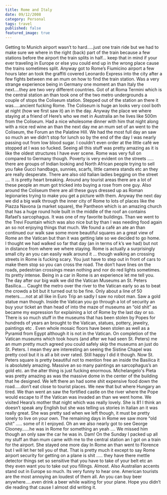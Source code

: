 ```yaml
---
title: Rome and Italy
date: 09/12/2008
category: Personal
tags: travel
published: false
featured_image: true
---
```


Getting to Munich airport wasn&rsquo;t to hard&hellip;..just one train ride but we had to make sure we where in the right (back) part of the train because a few stations before the airport the train splits in half&hellip; keep that in mind if your ever traveling in Europe or else you could end up in the wrong place cause the trains sometimes split. Anyway got to Rome&rsquo;s Fiumicino airport a few hours later an took the graffiti covered Leonardo Express into the city after a few fights between me an mum on how to find the train station. Was a very strange experience being in Germany one moment an than Italy the next&hellip;.they are two very different countries. Got of at Roma Termini which is the central station an than took one of the two metro undergrounds a couple of stops the Coliseum station. Stepped out of the station an there it was&hellip;..ancient fucking Rome. The Coliseum is huge an looks very cool both at night (how we first saw it) an in the day. Anyway the place we where staying at a friend of Here&rsquo;s who we met in Australia an he lives like 500m from the Coliseum. Had a nice wholesome dinner with him that night along with a nice red wine an than the next day me an mum set of an went to the Coliseum, the Forum an the Palatine Hill. We had the most full day an saw so much an we didn&rsquo;t stop for lunch so by the end of the day I was nearly passing out from low blood sugar. I couldn&rsquo;t even order at the little café we stopped at I was so fucked. Seeing all this stuff was pretty amazing as it
is like the oldest structures I have ever scene. Rome was very full on compared to Germany though. Poverty is very evident on the streets &hellip;.. there are groups of Indian looking and North African people trying to sell you fake Gucci handbags, sunnies, scarfs, little camera stands etc an they are really desperate. There are also old Italian ladies begging on the street &hellip;. It is pretty heart breaking. Around any tourist areas there are a lot of these people an mum got tricked into buying a rose from one guy. Also around the Coliseum there are all these guys dressed up as Roman legionaries trying to make you get a picture with them. Anyway the next day we did a big walk through the inner city of Rome to lots of places like the Piazza Navona (a market square), the Pantheon which is an amazing church that has a huge round hole built in the middle of the roof an contains Rafael&rsquo;s sarcophagus. It was one of my favorite buildings. Than we went to the Trevi Fountain which was also nice but by than I was needing food again an so not enjoying things that much. We found a café an ate an than continued our walk saw some more beautiful squares an a great view of Rome an the Vatican but than it was getting late so we decided to go home. I thought we had walked so far that day (an in terms of k&rsquo;s we had) but not in distance from where we where staying. Rome is actually a surprisingly small city an you can easily walk around it &hellip; though walking an crossing streets in Rome is fucking scary. You just have to step out in front of cars to make them stop so you can cross the road. The don&rsquo;t have lines on the roads, pedestrian crossings mean nothing and nor do red lights sometimes. Its pretty intense. Being in a car in Rome is an experience let me tell you. The day after our big walk we did the Vatican Museums an St. Peters Basilica&hellip;. Caught the metro over the river to the Vatican early so as to beat the crowds a bit but it turned out to be fine. Only about a line of 50 meters&hellip;..not at all like in Euro Trip an sadly I saw no robot man. Saw a gold statue man though. Inside the Vatican you go through a lot of security an buy your ticket an than head of into the maze of museums an &ldquo;old shit&rdquo; as became my expression for explaining a lot of Rome by the last day or so.
There is so much stuff in the museums that has been stolen by Popes for hundreds of years an brought to the Vatican, statues, pottery, jewelry, paintings etc . Even whole mosaic floors have been stolen as well as a Pyramid from Egypt although it is not in the Vatican. On completion of the Vatican museums which took hours (and after we had seen St. Peters) me an mum pretty much agreed you could safely skip the museums an just do St. Peters. I mean they are interesting an seeing the Sistine Chapel was pretty cool but it is all a bit over rated. Still happy I did it though. Now St. Peters square is pretty beautiful not to mention free an inside the Basilica it is absolutely amazing. Massive an so many paintings an sarcophagus&rsquo;s an gold etc. an the alter thing is just fucking enormous. Michelangelo's Pieta was pretty amazing as was the massive dome in the center of the building that he designed. We left there an had some shit expensive food down the road&hellip;..don&rsquo;t eat close to tourist places. We new that but where Hungary an tired. We than went an saw the fortified castle on the river where the Pope would escape to if the Vatican was invaded an than we went home. We visited Heara&rsquo;s mother that night which was really lovely. She is 81 I think an doesn&rsquo;t speak any English but she was telling us stories in Italian an it was really great. She was pretty sad when we left though, it must be pretty lonely to live on your own. The remaining days in Rome we saw more &ldquo;old shit&rdquo; &hellip;.. some of it I enjoyed. Oh an we also nearly got to see George Clooney&hellip;&hellip;he was in Rome for something an yeah &hellip;. We missed him though an only saw the car he was in. Dam! On the Sunday I packed up all my stuff an than mum came with me to the central station an I got on a train for the airport. She stayed one more day In Rome an than went to Florence but I will let her tell you of that. That is pretty much it except to say Rome airport security for getting on a plane is shit &hellip;.. they have there mettle detector things set so sensitive that you have to take of your belt etc an they even want you to take out you fillings. Almost. Also Australian accents stand out in Europe so much. Its very funny
to hear one. American tourists are the most annoying an loudest of them all. An you can buy beer
anywhere&hellip;..even drink a beer while waiting for your plane. Hope you didn&rsquo;t die reading that cause I almost did writing it.